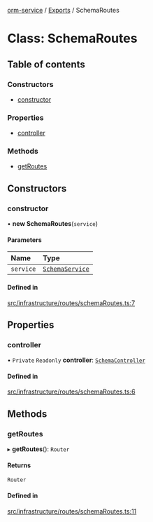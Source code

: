 [orm-service](../README.md) / [Exports](../modules.md) / SchemaRoutes

# Class: SchemaRoutes

## Table of contents

### Constructors

- [constructor](SchemaRoutes.md#constructor)

### Properties

- [controller](SchemaRoutes.md#controller)

### Methods

- [getRoutes](SchemaRoutes.md#getroutes)

## Constructors

### constructor

• **new SchemaRoutes**(`service`)

#### Parameters

| Name | Type |
| :------ | :------ |
| `service` | [`SchemaService`](SchemaService.md) |

#### Defined in

[src/infrastructure/routes/schemaRoutes.ts:7](https://github.com/FlavioLionelRita/lambdaorm-svc/blob/87ce8a0/src/infrastructure/routes/schemaRoutes.ts#L7)

## Properties

### controller

• `Private` `Readonly` **controller**: [`SchemaController`](SchemaController.md)

#### Defined in

[src/infrastructure/routes/schemaRoutes.ts:6](https://github.com/FlavioLionelRita/lambdaorm-svc/blob/87ce8a0/src/infrastructure/routes/schemaRoutes.ts#L6)

## Methods

### getRoutes

▸ **getRoutes**(): `Router`

#### Returns

`Router`

#### Defined in

[src/infrastructure/routes/schemaRoutes.ts:11](https://github.com/FlavioLionelRita/lambdaorm-svc/blob/87ce8a0/src/infrastructure/routes/schemaRoutes.ts#L11)
